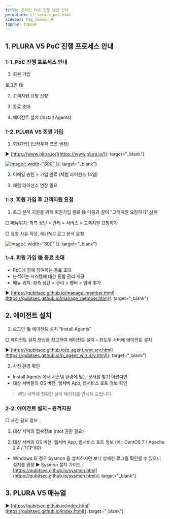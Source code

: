 ```yaml
---
title: 온라인 PoC 진행 방법 안내
permalink: cl_secaas_poc.html
sidebar: faq_common_M
topnav: topnav
---
```


## 1. PLURA V5 PoC 진행 프로세스 안내

### 1-1. PoC 진행 프로세스 안내

1)  회원 가입

로그인 後

2) 고객지원 요청 신청

3) 동료 초대

4) 에이전트 설치 (Install Agents)

 

### 1-2. PLURA V5 회원 가입

1)  회원가입 (브라우저 크롬 권장)

▶ [https://www.plura.io/](https://www.plura.io/){: target="_blank"}

[![image](/docs/images/Additianal/cloud/1.png){: width="800" }](/docs/images/Additianal/cloud/1.png){: target="_blank"}

2) 이메일 승인 > 가입 완료 (체험 라이선스 14일)

3) 체험 라이선스 연장 필요

### 1-3. 회원 가입 후 고객지원 요청

1) 로그 분석 지원을 위해 회원가입 완료 後 다음과 같이 “고객지원 요청하기” 선택

□ 메뉴위치: 좌측 상단 > 관리 > 서비스 > 고객지원 요청하기

□ 요청 사유 작성, 예) PoC 로그 분석 요청

[![image](/docs/images/Additianal/cloud/2.png){: width="800" }](/docs/images/Additianal/cloud/2.png){: target="_blank"}

### 1-4. 회원 가입 後 동료 초대
- PoC에 함께 참여하는 동료 초대
- 분석하는 시스템에 대한 통합 관리 제공
- 메뉴 위치: 좌측 상단 > 관리 > 멤버 > 멤버 추가

▶ [https://qubitsec.github.io/manage_member.html](https://qubitsec.github.io/manage_member.html){: target="_blank"}

## 2. 에이전트 설치

1) 로그인 後 에이전트 설치 “Install Agents”

□ 에이전트 설치 영상을 참고하여 에이전트 설치 – 윈도우 서버에 에이전트 설치

▶ [https://qubitsec.github.io/p_agent_win_srv.html](https://qubitsec.github.io/p_agent_win_srv.html){: target="_blank"}


2) 사전 환경 확인
- Install Agents 에서 시스템 환경에 맞는 문서를 찾기 어렵다면
- 대상 서버들의 OS 버전, 웹서버 App, 웹서비스 포트 정보 확인
> 해당 내역에 정확한 설치 페이지를 안내해 드립니다.

### 2-2. 에이전트 설치 – 원격지원

□ 사전 필요 정보

1) 대상 서버의 접속정보 (root 권한 필요)

2) 대상 서버의 OS 버전, 웹서버 App, 웹서비스 포트 정보 (예 : CentOS 7 / Apache 2.4 / TCP 80)

* Windows 의 경우 Sysmon 을 설치하시면 보다 상세한 로그를 확인할 수 있으니 설치를 권장
▶ Sysmon 설치 가이드 : [https://qubitsec.github.io/sysmon.html](https://qubitsec.github.io/sysmon.html){: target="_blank"}

 
## 3. PLURA V5 매뉴얼
▶ [https://qubitsec.github.io/index.html](https://qubitsec.github.io/index.html){: target="_blank"}

